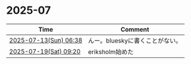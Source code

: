 # 2025-07

| Time | Comment |
| ----- | ------- |
| [2025-07-13(Sun) 06:38](https://bsky.app/profile/tokuhirom.bsky.social/post/3lttba6wnzk2n) | んー。blueskyに書くことがない。 |
| [2025-07-19(Sat) 09:20](https://bsky.app/profile/tokuhirom.bsky.social/post/3lucn2cz7ws2b) | eriksholm始めた |
